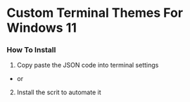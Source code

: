 # Custom Terminal Themes For Windows 11

### How To Install
1) Copy paste the JSON code into terminal settings
- or
2) Install the scrit to automate it
